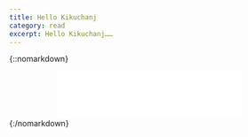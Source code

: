 ```yaml
---
title: Hello Kikuchanj
category: read
excerpt: Hello Kikuchanj……
---
```


{::nomarkdown}
<center>
<iframe frameborder="no" border="0" marginwidth="0" marginheight="0" width=330 height=86 src="//music.163.com/outchain/player?type=2&id=863481092&auto=0&height=66">
</iframe>
</center>
{:/nomarkdown}

